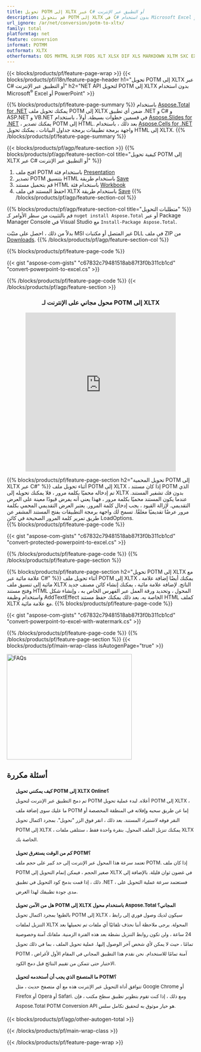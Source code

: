 ```yaml
---
title: تحويل POTM إلى XLTX عبر C# أو التطبيق عبر الإنترنت
description: قم بتحويل POTM إلى XLTX في C# بدون استخدام Microsoft Excel أو Powerpoint أو عبر الإنترنت. اختبر محول POTM إلى XLTX على الإنترنت مجانًا بسرعة قبل دمج الكود. أو مع محول مجاني على الإنترنت
url_ignore: /ar/net/conversion/potm-to-xltx/
family: total
platformtag: net
feature: conversion
informat: POTMM
outformat: XLTX
otherformats: ODS MHTML XLSM FODS XLT XLSX DIF XLS MARKDOWN XLTM SXC EXCEL XLSB TSV XLAM XLTX DOC DOCX DOCM DOT DOTM DOTX ODT OTT RTF WORD WORDML TEXT FLATOPX
---
```

{{< blocks/products/pf/feature-page-wrap >}}
{{< blocks/products/pf/i18n/feature-page-header h1="تحويل POTM إلى XLTX عبر C# أو التطبيق عبر الإنترنت" h2="NET API لتحويل POTM إلى XLTX بدون استخدام Microsoft<sup>&reg;</sup> Excel أو PowerPoint" >}}

{{% blocks/products/pf/feature-page-summary %}}
باستخدام [Aspose.Total for .NET](https://products.aspose.com/total/net/) يمكنك تحويل ملف POTM إلى XLTX ضمن أي تطبيق .NET و C# و ASP.NET و VB.NET في قسمين خطوات بسيطة. أولاً ، باستخدام [Aspose.Slides for .NET](https://products.aspose.com/slides/net/) ، يمكنك تصدير POTM إلى HTML. بعد ذلك ، باستخدام [Aspose.Cells for .NET](https://products.aspose.com/cells/net/) واجهة برمجة تطبيقات برمجة جداول البيانات ، يمكنك تحويل HTML إلى XLTX.
{{% /blocks/products/pf/feature-page-summary  %}}

{{< blocks/products/pf/agp/feature-section >}}
{{% blocks/products/pf/agp/feature-section-col title="كيفية تحويل POTM إلى XLTX عبر C# أو التطبيق عبر الإنترنت" %}}
1. افتح ملف POTM باستخدام فئة [Presentation](https://reference.aspose.com/slides/net/aspose.slides/presentation)
2. تصدير POTM بتنسيق HTML باستخدام طريقة [Save](https://reference.aspose.com/slides/net/aspose.slides.presentation/save/methods/5)
3. قم بتحميل مستند HTML باستخدام فئة [Workbook](https://reference.aspose.com/cells/net/aspose.cells/workbook)
4. احفظ المستند في ملف XLTX باستخدام طريقة [Save](https://reference.aspose.com/cells/net/aspose.cells.workbook/save/methods/4)
{{% /blocks/products/pf/agp/feature-section-col %}}

{{% blocks/products/pf/agp/feature-section-col title="متطلبات التحويل" %}}
قم بالتثبيت من سطر الأوامر كـ ``nuget install Aspose.Total`` أو عبر Package Manager Console في Visual Studio مع ``Install-Package Aspose.Total``.

بدلاً من ذلك ، احصل على مثبّت MSI غير المتصل أو مكتبات DLL في ملف ZIP من [Downloads](https://releases.aspose.com/total/net).
{{% /blocks/products/pf/agp/feature-section-col %}}

{{% blocks/products/pf/feature-page-code %}}

{{< gist "aspose-com-gists" "c67832c79481518ab87f3f0b311cb1cd" "convert-powerpoint-to-excel.cs" >}}


{{% /blocks/products/pf/feature-page-code %}}
{{< /blocks/products/pf/agp/feature-section >}}

<div class="container-fluid agp-content bg-white aboutfile box-1 vh100 section nopbtm">
<div class=container>
<div class=row>
<div class="demobox tc col-md-12 padding-0" align="center">

<h3>محول مجاني على الإنترنت لـ POTM إلى XLTX</h3>

<iframe title="xltx to potm" style="border: none; height: 426px;" scrolling="no" src="https://total-conversion-app-65z5r2lp.qa.k8s.dynabic.com/?to=xltx&from=potm" id="child-iframe" width="80%"></iframe>

</div></div>
</div></div>

{{% blocks/products/pf/feature-page-section  h2="تحويل المحمية POTM إلى XLTX عبر C#" %}}
أثناء تحويل ملف POTM إلى XLTX ، إذا كان مستند POTM الذي تم إدخاله محميًا بكلمة مرور ، فلا يمكنك تحويله إلى XLTX بدون فك تشفير المستند. عندما يكون المستند محميًا بكلمة مرور ، فهذا يعني أنه يفرض قيودًا معينة على العرض التقديمي. لإزالة القيود ، يجب إدخال كلمة المرور. يعتبر العرض التقديمي المحمي بكلمة مرور عرضًا تقديميًا مغلقًا. تسمح لك واجهة برمجة التطبيقات بفتح المستند المشفر عن طريق تمرير كلمة المرور الصحيحة في كائن LoadOptions.  
{{% blocks/products/pf/feature-page-code %}}

{{< gist "aspose-com-gists" "c67832c79481518ab87f3f0b311cb1cd" "convert-protected-powerpoint-to-excel.cs" >}}

{{% /blocks/products/pf/feature-page-code  %}}
{{% /blocks/products/pf/feature-page-section %}}

{{% blocks/products/pf/feature-page-section  h2="تحويل POTM إلى XLTX مع علامة مائية عبر C#" %}}
أثناء تحويل ملف POTM إلى XLTX ، يمكنك أيضًا إضافة علامة مائية إلى تنسيق ملف XLTX الناتج. لإضافة علامة مائية ، يمكنك إنشاء كائن مصنف جديد وفتح مستند HTML المحول ، وتحديد ورقة العمل عبر الفهرس الخاص به ، وإنشاء شكل واستخدام وظيفة AddTextEffect الخاصة به. بعد ذلك يمكنك حفظ مستند HTML كملف XLTX مع علامة مائية. 
{{% blocks/products/pf/feature-page-code %}}

{{< gist "aspose-com-gists" "c67832c79481518ab87f3f0b311cb1cd" "convert-powerpoint-to-excel-with-watermark.cs" >}}

{{% /blocks/products/pf/feature-page-code  %}}
{{% /blocks/products/pf/feature-page-section %}}
{{< blocks/products/pf/main-wrap-class isAutogenPage="true" >}}
<style>.howtolist li{margin-right: 0!important;line-height: 26px;position: relative;margin-bottom: 10px;font-size: 13px;list-style-type: none;}</style>
<div class="col-md-12 tl bg-gray-dark howtolist section">
  <a class="anchor" name="faqpage"></a>
  <div class="container tl dflex" itemscope="" itemtype="https://schema.org/FAQPage">
      <div class="col-md-4 howtosectiongfx">
          <img class="social-panel-hide-on-mobile" src="https://www.groupdocs.cloud/templates/brand/images/groupdocs/conversion/groupdocs_conversion-brand.png" alt="FAQs" width="335" height="283">
      </div>
      <div class="howtosection col-md-8">
          <div>
              <h2>أسئلة مكررة</h2>
              <ul>
                  <li itemscope="" itemprop="mainEntity" itemtype="https://schema.org/Question">
                      <div>
                          <span itemprop="name"><b>كيف يمكنني تحويل POTM إلى XLTX Online؟</b></span>
                      </div>
                      <div itemscope="" itemprop="acceptedAnswer" itemtype="https://schema.org/Answer">
                          <span itemprop="text">تم دمج التطبيق عبر الإنترنت لتحويل POTM أعلاه. لبدء عملية تحويل POTM إلى XLTX ، ما عليك سوى إضافة ملف POTM إما عن طريق سحبه وإفلاته في المنطقة المخصصة أو النقر فوقه لاستيراد المستند. بعد ذلك ، انقر فوق الزر "تحويل". بمجرد اكتمال تحويل POTM إلى XLTX ، يمكنك تنزيل الملف المحول. بنقرة واحدة فقط ، ستتلقى ملفات XLTX الخاصة بك.</span>
                      </div>
                  </li>
                  <li itemscope="" itemprop="mainEntity" itemtype="https://schema.org/Question">
                      <div>
                          <span itemprop="name"><b>كم من الوقت يستغرق تحويل POTM؟</b></span>
                      </div>
                      <div itemscope="" itemprop="acceptedAnswer" itemtype="https://schema.org/Answer">
                          <span itemprop="text">تعتمد سرعة هذا المحول عبر الإنترنت إلى حد كبير على حجم ملف POTM. إذا كان ملف POTM صغير الحجم ، فيمكن إتمام التحويل إلى XLTX في غضون ثوان قليلة. بالإضافة إلى ذلك ، إذا قمت بدمج كود التحويل في تطبيق .NET ، فستعتمد سرعة عملية التحويل على مدى جودة تطبيقك لهذا الغرض.</span>
                      </div>
                  </li>
                  <li itemscope="" itemprop="mainEntity" itemtype="https://schema.org/Question">
                      <div>
                          <span itemprop="name"><b>هل من الآمن تحويل POTM إلى XLTX باستخدام محول Aspose.Total المجاني؟</b></span>
                      </div>
                      <div itemscope="" itemprop="acceptedAnswer" itemtype="https://schema.org/Answer">
                          <span itemprop="text">بالطبع! بمجرد اكتمال تحويل POTM إلى XLTX ، سيكون لديك وصول فوري إلى رابط التنزيل لملفات XLTX المحولة. يرجى ملاحظة أننا نحذف تلقائيًا أي ملفات تم تحميلها بعد 24 ساعة ، ولن تكون روابط التنزيل نشطة بعد هذه الفترة الزمنية. ملفاتك آمنة وخصوصية تمامًا ، حيث لا يمكن لأي شخص آخر الوصول إليها. عملية تحويل الملف ، بما في ذلك تحويل POTM ، آمنة تمامًا للاستخدام. نحن نقدم هذا التطبيق المجاني في المقام الأول لأغراض الاختبار حتى تتمكن من تقييم النتائج قبل دمج الكود.</span>
                      </div>
                  </li>                 
                  <li itemscope="" itemprop="mainEntity" itemtype="https://schema.org/Question">
                      <div>
                          <span itemprop="name"><b>ما المتصفح الذي يجب أن أستخدمه لتحويل POTM؟</b></span>
                      </div>
                      <div itemscope="" itemprop="acceptedAnswer" itemtype="https://schema.org/Answer">
                          <span itemprop="text">تتوافق أداة التحويل عبر الإنترنت هذه مع أي متصفح حديث ، مثل Google Chrome أو Firefox أو Opera أو Safari. ومع ذلك ، إذا كنت تقوم بتطوير تطبيق سطح مكتب ، فإن Aspose.Total POTM Conversion API هو خيار موثوق به لتحقيق تكامل سلس.</span>
                      </div>
                  </li>
              </ul>
          </div>
      </div>
  </div>
{{< blocks/products/pf/agp/other-autogen-total >}}

{{< /blocks/products/pf/main-wrap-class >}}

{{< /blocks/products/pf/feature-page-wrap >}}